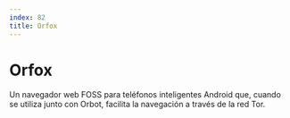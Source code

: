 ```yaml
---
index: 82
title: Orfox
---
```

# Orfox

Un navegador web FOSS para teléfonos inteligentes Android que, cuando se utiliza junto con Orbot, facilita la navegación a través de la red Tor.